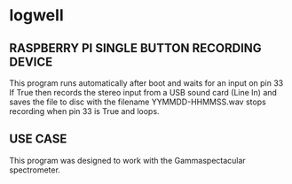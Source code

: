 # logwell

RASPBERRY PI SINGLE BUTTON RECORDING DEVICE
-------------------------------------------
This program runs automatically after boot and waits for an input on pin 33 
If True then records the stereo input from a USB sound card (Line In)
and saves the file to disc with the filename YYMMDD-HHMMSS.wav
stops recording when pin 33 is True and loops.

USE CASE
--------
This program was designed to work with the Gammaspectacular spectrometer.
